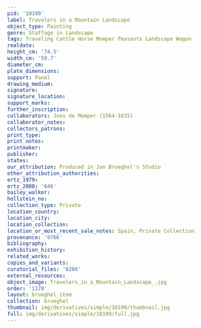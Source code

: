 ```yaml
---
pid: '10199'
label: Travelers in a Mountain Landscape
object_type: Painting
genre: Staffage in Landscape
tags: Traveling Cattle Horse Momper Peasants Landscape Wagon
realdate: 
height_cm: '74.5'
width_cm: '59.7'
diameter_cm: 
plate_dimensions: 
support: Panel
drawing_medium: 
signature: 
signature_location: 
support_marks: 
further_inscription: 
collaborators: Joos de Momper (1564-1635)
collaborator_notes: 
collectors_patrons: 
print_type: 
print_notes: 
printmaker: 
publisher: 
states: 
our_attribution: Produced in Jan Brueghel's Studio
other_attribution_authorities: 
ertz_1979: 
ertz_2008: '646'
bailey_walker: 
hollstein_no: 
collection_type: Private
location_country: 
location_city: 
location_collection: 
location_or_most_recent_sale_notes: Spain, Private Collection
provenance: '9766'
bibliography: 
exhibition_history: 
related_works: 
copies_and_variants: 
curatorial_files: '8206'
external_resources: 
object_image: Travelers_in_a_Mountain_Landscape_.jpg
order: '1178'
layout: brueghel_item
collection: brueghel
thumbnail: img/derivatives/simple/10199/thumbnail.jpg
full: img/derivatives/simple/10199/full.jpg
---
```

